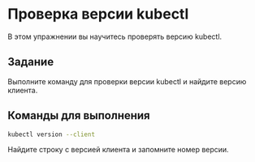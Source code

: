 # Проверка версии kubectl

В этом упражнении вы научитесь проверять версию kubectl.

## Задание
Выполните команду для проверки версии kubectl и найдите версию клиента.

## Команды для выполнения
```bash
kubectl version --client
```

Найдите строку с версией клиента и запомните номер версии.